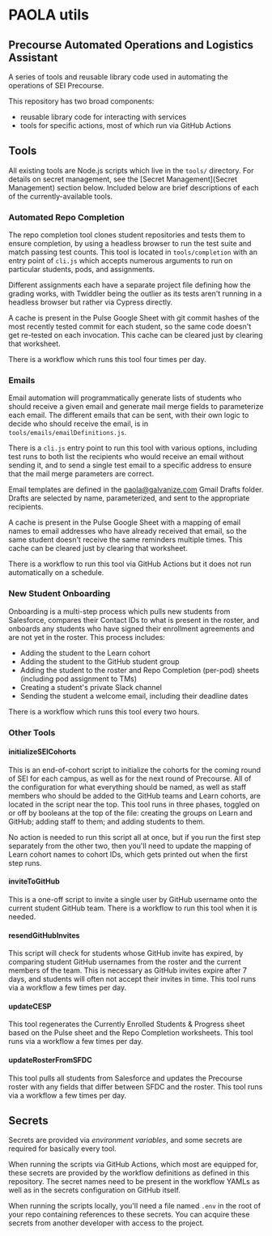 # PAOLA utils
## Precourse Automated Operations and Logistics Assistant

A series of tools and reusable library code used in automating the operations of SEI Precourse.

This repository has two broad components:
- reusable library code for interacting with services
- tools for specific actions, most of which run via GitHub Actions

## Tools

All existing tools are Node.js scripts which live in the `tools/` directory. For details on secret management, see the [Secret Management](Secret Management) section below. Included below are brief descriptions of each of the currently-available tools.

### Automated Repo Completion

The repo completion tool clones student repositories and tests them to ensure completion, by using a headless browser to run the test suite and match passing test counts. This tool is located in `tools/completion` with an entry point of `cli.js` which accepts numerous arguments to run on particular students, pods, and assignments.

Different assignments each have a separate project file defining how the grading works, with Twiddler being the outlier as its tests aren't running in a headless browser but rather via Cypress directly.

A cache is present in the Pulse Google Sheet with git commit hashes of the most recently tested commit for each student, so the same code doesn't get re-tested on each invocation. This cache can be cleared just by clearing that worksheet.

There is a workflow which runs this tool four times per day.

### Emails

Email automation will programmatically generate lists of students who should receive a given email and generate mail merge fields to parameterize each email. The different emails that can be sent, with their own logic to decide who should receive the email, is in `tools/emails/emailDefinitions.js`.

There is a `cli.js` entry point to run this tool with various options, including test runs to both list the recipients who would receive an email without sending it, and to send a single test email to a specific address to ensure that the mail merge parameters are correct.

Email templates are defined in the paola@galvanize.com Gmail Drafts folder. Drafts are selected by name, parameterized, and sent to the appropriate recipients.

A cache is present in the Pulse Google Sheet with a mapping of email names to email addresses who have already received that email, so the same student doesn't receive the same reminders multiple times. This cache can be cleared just by clearing that worksheet.

There is a workflow to run this tool via GitHub Actions but it does not run automatically on a schedule.

### New Student Onboarding

Onboarding is a multi-step process which pulls new students from Salesforce, compares their Contact IDs to what is present in the roster, and onboards any students who have signed their enrollment agreements and are not yet in the roster. This process includes:

- Adding the student to the Learn cohort
- Adding the student to the GitHub student group
- Adding the student to the roster and Repo Completion (per-pod) sheets (including pod assignment to TMs)
- Creating a student's private Slack channel
- Sending the student a welcome email, including their deadline dates

There is a workflow which runs this tool every two hours.

### Other Tools

#### initializeSEICohorts

This is an end-of-cohort script to initialize the cohorts for the coming round of SEI for each campus, as well as for the next round of Precourse. All of the configuration for what everything should be named, as well as staff members who should be added to the GitHub teams and Learn cohorts, are located in the script near the top. This tool runs in three phases, toggled on or off by booleans at the top of the file: creating the groups on Learn and GitHub; adding staff to them; and adding students to them.

No action is needed to run this script all at once, but if you run the first step separately from the other two, then you'll need to update the mapping of Learn cohort names to cohort IDs, which gets printed out when the first step runs. 

#### inviteToGitHub

This is a one-off script to invite a single user by GitHub username onto the current student GitHub team. There is a workflow to run this tool when it is needed.

#### resendGitHubInvites

This script will check for students whose GitHub invite has expired, by comparing student GitHub usernames from the roster and the current members of the team. This is necessary as GitHub invites expire after 7 days, and students will often not accept their invites in time. This tool runs via a workflow a few times per day.

#### updateCESP

This tool regenerates the Currently Enrolled Students & Progress sheet based on the Pulse sheet and the Repo Completion worksheets. This tool runs via a workflow a few times per day.

#### updateRosterFromSFDC

This tool pulls all students from Salesforce and updates the Precourse roster with any fields that differ between SFDC and the roster. This tool runs via a workflow a few times per day.

## Secrets

Secrets are provided via _environment variables_, and some secrets are required for basically every tool.

When running the scripts via GitHub Actions, which most are equipped for, these secrets are provided by the workflow definitions as defined in this repository. The secret names need to be present in the workflow YAMLs as well as in the secrets configuration on GitHub itself.

When running the scripts locally, you'll need a file named `.env` in the root of your repo containing references to these secrets. You can acquire these secrets from another developer with access to the project.

